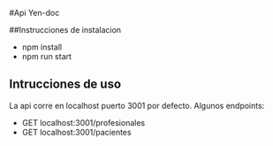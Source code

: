 #Api Yen-doc

##Instrucciones de instalacion

- npm install
- npm run start

## Intrucciones de uso

La api corre en localhost puerto 3001 por defecto. Algunos endpoints:

- GET localhost:3001/profesionales
- GET localhost:3001/pacientes
